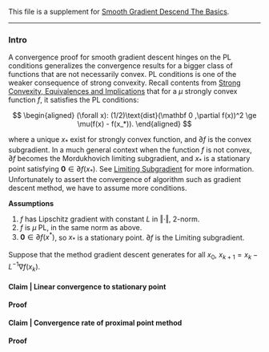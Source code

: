 This file is a supplement for [Smooth Gradient Descend The Basics](AMATH%20516%20Numerical%20Optimizations/Smooth%20Gradient%20Descend%20The%20Basics.md). 


---
### **Intro**

A convergence proof for smooth gradient descent hinges on the PL conditions generalizes the convergence results for a bigger class of functions that are not necessarily convex. 
PL conditions is one of the weaker consequence of strong convexity. 
Recall contents from [Strong Convexity, Equivalences and Implications](AMATH%20516%20Numerical%20Optimizations/Strong%20Convexity,%20Equivalences%20and%20Implications.md) that for a $\mu$ strongly convex function $f$, it satisfies the PL conditions: 

$$
\begin{aligned}
    (\forall x): (1/2)\text{dist}(\mathbf 0 ,\partial f(x))^2
    \ge \mu(f(x) - f(x_*)). 
\end{aligned}
$$

where a unique $x_*$ exist for strongly convex function, and $\partial f$ is the convex subgradient. 
In a much general context when the function $f$ is not convex, $\partial f$ becomes the Mordukhovich limiting subgradient, and $x_*$ is a stationary point satisfying $\mathbf 0 \in \partial f(x_*)$. See [Limiting Subgradient](AMATH%20516%20Numerical%20Optimizations/Limiting%20Subgradient.md) for more information. 
Unfortunately to assert the convergence of algorithm such as gradient descent method, we have to assume more conditions.

**Assumptions**

1. $f$ has Lipschitz gradient with constant $L$ in $\Vert \cdot\Vert$, 2-norm. 
2. $f$ is $\mu$ PL, in the same norm as above. 
3. $\mathbf 0 \in \partial f(x^*)$, so $x_*$ is a stationary point. $\partial f$ is the Limiting subgradient. 

Suppose that the method gradient descent generates for all $x_0$, $x_{k + 1} = x_k - L^{-1} \nabla f(x_k)$. 

#### **Claim | Linear convergence to stationary point**


**Proof**

#### **Claim | Convergence rate of proximal point method**

**Proof**
